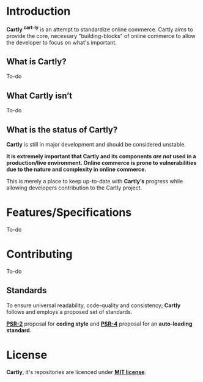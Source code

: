 Introduction
============
**Cartly <sup>cart-ly</sup>** is an attempt to standardize online commerce. Cartly aims to provide the core, necessary "building-blocks" of online commerce to allow the developer to focus on what's important.

What is **Cartly**?
---------------
To-do

What **Cartly** isn’t
-----------------
To-do

What is the status of Cartly?
-----------------------------
**Cartly** is still in major development and should be considered unstable.

**It is extremely important that Cartly and its components *are not* used in a production/live environment. Online commerce is prone to vulnerabilities due to the nature and complexity in online commerce.**

This is merely a place to keep up-to-date with **Cartly’s** progress while allowing developers contribution to the Cartly project.

Features/Specifications
=======================
To-do

Contributing
============
To-do

Standards
---------
To ensure universal readability, code-quality and consistency; **Cartly** follows and employs a proposed set of standards.

[**PSR-2**](https://github.com/php-fig/fig-standards/blob/master/accepted/PSR-2-coding-style-guide.md) proposal for **coding style** and [**PSR-4**](https://github.com/php-fig/fig-standards/blob/master/accepted/PSR-4-autoloader.md) proposal for an **auto-loading standard**.

License
=======
**Cartly**, it's repositories are licenced under [**MIT license**](https://github.com/Cartly/Introduction/blob/master/LICENSE).
